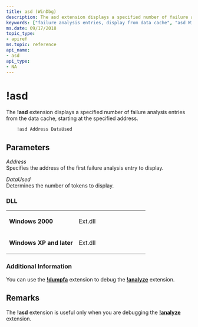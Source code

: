 ```yaml
---
title: asd (WinDbg)
description: The asd extension displays a specified number of failure analysis entries from the data cache, starting at the specified address.
keywords: ["failure analysis entries, display from data cache", "asd Windows Debugging"]
ms.date: 09/17/2018
topic_type:
- apiref
ms.topic: reference
api_name:
- asd
api_type:
- NA
---
```


# !asd


The **!asd** extension displays a specified number of failure analysis entries from the data cache, starting at the specified address.

```dbgcmd
    !asd Address DataUsed
```

## <span id="Parameters"></span><span id="parameters"></span><span id="PARAMETERS"></span>Parameters


<span id="_______Address______"></span><span id="_______address______"></span><span id="_______ADDRESS______"></span> *Address*   
Specifies the address of the first failure analysis entry to display.

<span id="_______DataUsed______"></span><span id="_______dataused______"></span><span id="_______DATAUSED______"></span> *DataUsed*   
Determines the number of tokens to display.

### <span id="DLL"></span><span id="dll"></span>DLL

<table>
<colgroup>
<col width="50%" />
<col width="50%" />
</colgroup>
<tbody>
<tr class="odd">
<td align="left"><p><strong>Windows 2000</strong></p></td>
<td align="left"><p>Ext.dll</p></td>
</tr>
<tr class="even">
<td align="left"><p><strong>Windows XP and later</strong></p></td>
<td align="left"><p>Ext.dll</p></td>
</tr>
</tbody>
</table>

 

### <span id="Additional_Information"></span><span id="additional_information"></span><span id="ADDITIONAL_INFORMATION"></span>Additional Information

You can use the [**!dumpfa**](-dumpfa.md) extension to debug the [**!analyze**](-analyze.md) extension.

## Remarks

The **!asd** extension is useful only when you are debugging the [**!analyze**](-analyze.md) extension.

 

 





